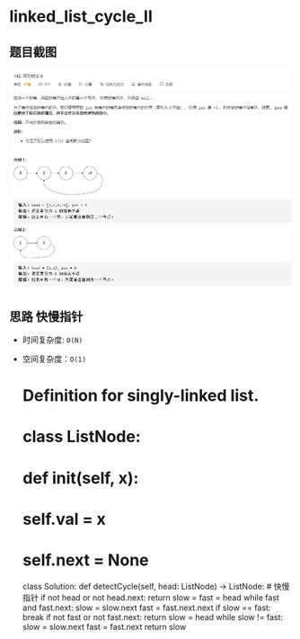 # linked_list_cycle_II

## 题目截图
 ![](linked_list_cycle_II.jpg)

## 思路 快慢指针
- 时间复杂度: `O(N)`
- 空间复杂度：`O(1)`


    # Definition for singly-linked list.
    # class ListNode:
    #     def __init__(self, x):
    #         self.val = x
    #         self.next = None
    
    class Solution:
        def detectCycle(self, head: ListNode) -> ListNode:
            # 快慢指针
            if not head or not head.next: return 
            slow = fast = head
            while fast and fast.next:
                slow = slow.next
                fast = fast.next.next
                if slow == fast:
                    break
            if not fast or not fast.next: return
            slow = head
            while slow != fast:
                slow = slow.next
                fast = fast.next
            return slow



